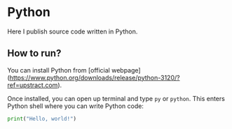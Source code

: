# Python 
Here I publish source code written in Python.

## How to run?

You can install Python from [official webpage] (https://www.python.org/downloads/release/python-3120/?ref=upstract.com). 

Once installed, you can open up terminal and type `py` or `python`. This enters Python shell where you can write Python code:

```python
print("Hello, world!")
```

